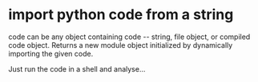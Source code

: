 ﻿# import python code from a string

code can be any object containing code -- string, file object, or
       compiled code object. Returns a new module object initialized
       by dynamically importing the given code.
       
Just run the code in a shell and analyse...
